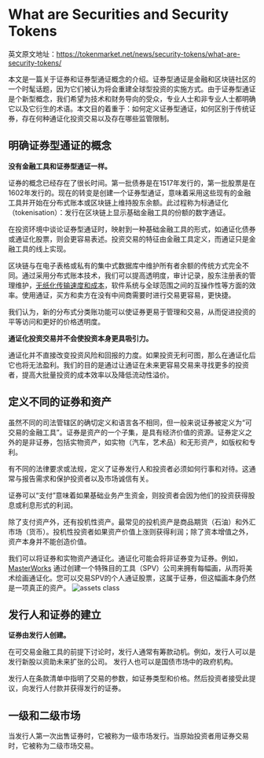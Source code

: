 # What are Securities and Security Tokens

英文原文地址：https://tokenmarket.net/news/security-tokens/what-are-security-tokens/

本文是一篇关于证券和证券型通证概念的介绍。证券型通证是金融和区块链社区的一个时髦话题，因为它们被认为将会重建全球型投资的实施方式。由于证券型通证是个新型概念，我们希望为技术和财务导向的受众，专业人士和非专业人士都明确它以及它衍生的术语。本文目的着重于：如何定义证券型通证，如何区别于传统证券，存在何种通证化投资交易以及存在哪些监管限制。

## 明确证券型通证的概念

**没有金融工具和证券型通证一样。**

证券的概念已经存在了很长时间。第一批债券是在1517年发行的，第一批股票是在1602年发行的。现在的转变是创建一个证券型通证，意味着采用这些现有的金融工具并开始在分布式账本或区块链上维持股东余额。此过程称为标通证化（tokenisation）：发行在区块链上显示基础金融工具的份额的数字通证。

在投资环境中谈论证券型通证时，映射到一种基础金融工具的形式，如通证化债券或通证化股票，则会更容易表述。投资交易的特征由金融工具定义，而通证只是金融工具的线上实现。

区块链与在电子表格或私有的集中式数据库中维护所有者余额的传统方式完全不同。通过采用分布式账本技术，我们可以提高透明度，审计记录，股东注册表的管理维护，[无纸化传输速度和成本](https://techcentral.co.za/blockchain-will-free-international-trade-paper-nightmare/76109/)，软件系统与全球范围之间的互操作性等方面的效率。使用通证，买方和卖方在没有中间商需要时进行交易更容易，更快捷。

我们认为，新的分布式分类账功能可以使证券更易于管理和交易，从而促进投资的平等访问和更好的价格透明度。

**通证化投资交易并不会使投资本身更具吸引力。**

通证化并不直接改变投资风险和回报的力度。如果投资无利可图，那么在通证化后它也将无法盈利。我们的目的是通过让通证在未来更容易交易来寻找更多的投资者，提高大批量投资的成本效率以及降低流动性溢价。

## 定义不同的证券和资产

虽然不同的司法管辖区的确切定义和语言各不相同，但一般来说证券被定义为“可交易的金融工具”。证券是资产的一个子集，是具有经济价值的资源。证券定义之外的是非证券，包括实物资产，如实物（汽车，艺术品）和无形资产，如版权和专利。

有不同的法律要求或法规，定义了证券发行人和投资者必须如何行事和对待。这通常与报告需求和保护投资者以及市场诚信有关。

证券可以“支付”意味着如果基础业务产生资金，则投资者会因为他们的投资获得股息或利息形式的利润。

除了支付资产外，还有投机性资产。最常见的投机资产是商品期货（石油）和外汇市场（货币）。投机性投资者如果资产价值上涨则获得利润；除了资本增值之外，资产本身并不能创造价值。

我们可以将证券和实物资产通证化。通证化可能会将非证券变为证券。例如，[MasterWorks](https://www.masterworks.io/) 通过创建一个特殊目的工具（SPV）公司来拥有每幅画，从而将美术绘画通证化。您可以交易SPV的个人通证股票，这属于证券，但这幅画本身仍然是一项真正的资产。
![assets class](https://drive.google.com/uc?id=1JlSw3_TmxuIXTVwbIHwXO5HaZUpwSWL2)

## 发行人和证券的建立

**证券由发行人创建。**

在可交易金融工具的前提下讨论时，发行人通常有筹款动机。例如，发行人可以是发行新股以资助未来扩张的公司。 发行人也可以是国债市场中的政府机构。

发行人在条款清单中指明了交易的参数，如证券类型和价格。然后投资者接受此提议，向发行人付款并获得发行的证券。

## 一级和二级市场

当发行人第一次出售证券时，它被称为一级市场发行。当原始投资者用证券交易时，它被称为二级市场交易。


























